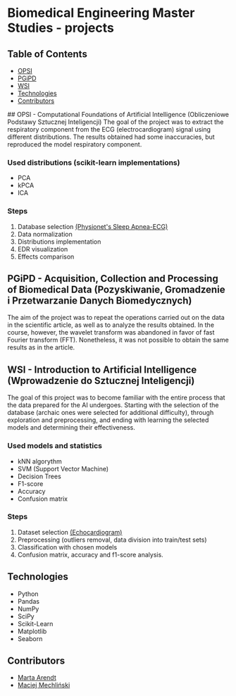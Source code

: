 # Biomedical Engineering Master Studies - projects 
## Table of Contents
- [OPSI](#opsi)
- [PGiPD](#pgipd)
- [WSI](#wsi)
- [Technologies](#technologies)
- [Contributors](#contributors)

<a name="#opsi"/>
## OPSI - Computational Foundations of Artificial Intelligence (Obliczeniowe Podstawy Sztucznej Inteligencji)
The goal of the project was to extract the respiratory component from the ECG (electrocardiogram) signal using different distributions. The results obtained had some inaccuracies, but reproduced the model respiratory component.

### Used distributions (scikit-learn implementations)
- PCA
- kPCA
- ICA

### Steps
1. Database selection [(Physionet's Sleep Apnea-ECG)](https://physionet.org/content/apnea-ecg/1.0.0/)
2. Data normalization
3. Distributions implementation
4. EDR visualization
5. Effects comparison

## PGiPD - Acquisition, Collection and Processing of Biomedical Data (Pozyskiwanie, Gromadzenie i Przetwarzanie Danych Biomedycznych)
The aim of the project was to repeat the operations carried out on the data in the scientific article, as well as to analyze the results obtained. In the course, however, the wavelet transform was abandoned in favor of fast Fourier transform (FFT). Nonetheless, it was not possible to obtain the same results as in the article.

## WSI - Introduction to Artificial Intelligence (Wprowadzenie do Sztucznej Inteligencji)
The goal of this project was to become familiar with the entire process that the data prepared for the AI undergoes. Starting with the selection of the database (archaic ones were selected for additional difficulty), through exploration and preprocessing, and ending with learning the selected models  and determining their effectiveness.

### Used models and statistics
- kNN algorythm
- SVM (Support Vector Machine)
- Decision Trees
- F1-score
- Accuracy
- Confusion matrix

### Steps
1. Dataset selection [(Echocardiogram)](https://archive.ics.uci.edu/dataset/38/echocardiogram)
2. Preprocessing (outliers removal, data division into train/test sets)
3. Classification with chosen models
4. Confusion matrix, accuracy and f1-score analysis.

## Technologies
- Python
- Pandas
- NumPy
- SciPy
- Scikit-Learn
- Matplotlib
- Seaborn

## Contributors
- [Marta Arendt](https://github.com/natrendt)
- [Maciej Mechliński](https://github.com/ciuek)
